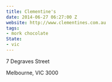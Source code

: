 ```yaml
---
title: Clementine's
date: 2014-06-27 06:27:00 Z
website: http://www.clementines.com.au
tags:
- mork chocolate
State:
- vic
---
```


7 Degraves Street 

Melbourne, VIC 3000
